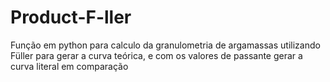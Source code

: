 # Product-F-ller
Função em python para calculo da granulometria de argamassas utilizando Füller para gerar a curva teórica, e com os valores de passante gerar a curva literal em comparação
